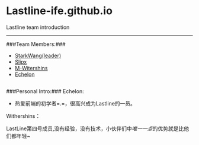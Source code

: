 # Lastline-ife.github.io
Lastline team introduction

---

###Team Members:###
 - [StarkWang(leader)](https://github.com/starkwang)
 - [Slipx](https://github.com/slipx)
 - [M-Witershins](https://github.com/M-Withershins)
 - [Echelon](https://github.com/mhearttzw)

##
###Personal Intro:###
 Echelon:
  
 * 热爱前端的初学者=.=，很高兴成为Lastline的一员。

 Withershins：

 LastLine第四号成员,没有经验，没有技术，小伙伴们中*唯一一点*的优势就是比他们都年轻~
 
